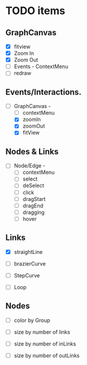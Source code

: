 # TODO items 


## GraphCanvas
- [x] fitview 
- [x] Zoom In 
- [x] Zoom Out 
- [ ] Events - ContextMenu
- [ ] redraw 

## Events/Interactions.
- [ ] GraphCanvas - 
    - [ ] contextMenu
    - [x] zoomIn
    - [x] zoomOut
    - [x] fitView
 
## Nodes & Links 
- [ ] Node/Edge - 
    - [ ] contextMenu
    - [ ] select
    - [ ] deSelect
    - [ ] click
    - [ ] dragStart
    - [ ] dragEnd 
    - [ ] dragging 
    - [ ] hover

## Links 
- [x] straightLine
- [ ] brazierCurve
- [ ] StepCurve 
- [ ] Loop 


## Nodes 
- [ ] color by Group 
- [ ] size by number of links 
- [ ] size by number of inLinks 
- [ ] size by number of outLinks  
 
